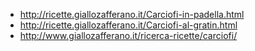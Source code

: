 - http://ricette.giallozafferano.it/Carciofi-in-padella.html
- http://ricette.giallozafferano.it/Carciofi-al-gratin.html
- http://www.giallozafferano.it/ricerca-ricette/carciofi/
